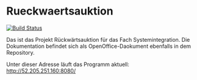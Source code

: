 # Rueckwaertsauktion
[![Build Status](https://travis-ci.org/SysIn2016/Rueckwaertsauktion.svg?branch=master)](https://travis-ci.org/SysIn2016/Rueckwaertsauktion)

Das ist das Projekt Rückwärtsauktion für das Fach Systemintegration.
Die Dokumentation befindet sich als OpenOffice-Daokument ebenfalls in dem Repository.

Unter dieser Adresse läuft das Programm aktuell: http://52.205.251.160:8080/
